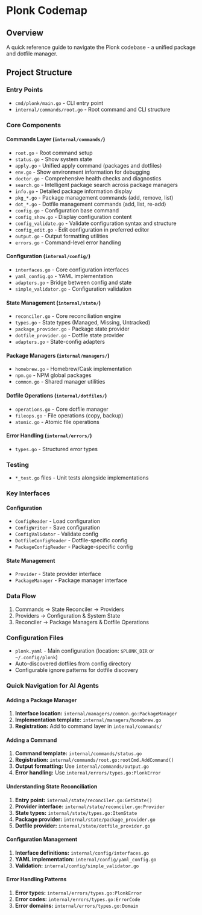 # Plonk Codemap

## Overview
A quick reference guide to navigate the Plonk codebase - a unified package and dotfile manager.

## Project Structure

### Entry Points
- `cmd/plonk/main.go` - CLI entry point
- `internal/commands/root.go` - Root command and CLI structure

### Core Components

#### Commands Layer (`internal/commands/`)
- `root.go` - Root command setup
- `status.go` - Show system state
- `apply.go` - Unified apply command (packages and dotfiles)
- `env.go` - Show environment information for debugging
- `doctor.go` - Comprehensive health checks and diagnostics
- `search.go` - Intelligent package search across package managers
- `info.go` - Detailed package information display
- `pkg_*.go` - Package management commands (add, remove, list)
- `dot_*.go` - Dotfile management commands (add, list, re-add)
- `config.go` - Configuration base command
- `config_show.go` - Display configuration content
- `config_validate.go` - Validate configuration syntax and structure
- `config_edit.go` - Edit configuration in preferred editor
- `output.go` - Output formatting utilities
- `errors.go` - Command-level error handling

#### Configuration (`internal/config/`)
- `interfaces.go` - Core configuration interfaces
- `yaml_config.go` - YAML implementation
- `adapters.go` - Bridge between config and state
- `simple_validator.go` - Configuration validation

#### State Management (`internal/state/`)
- `reconciler.go` - Core reconciliation engine
- `types.go` - State types (Managed, Missing, Untracked)
- `package_provider.go` - Package state provider
- `dotfile_provider.go` - Dotfile state provider
- `adapters.go` - State-config adapters

#### Package Managers (`internal/managers/`)
- `homebrew.go` - Homebrew/Cask implementation
- `npm.go` - NPM global packages
- `common.go` - Shared manager utilities

#### Dotfile Operations (`internal/dotfiles/`)
- `operations.go` - Core dotfile manager
- `fileops.go` - File operations (copy, backup)
- `atomic.go` - Atomic file operations

#### Error Handling (`internal/errors/`)
- `types.go` - Structured error types

### Testing
- `*_test.go` files - Unit tests alongside implementations

### Key Interfaces

#### Configuration
- `ConfigReader` - Load configuration
- `ConfigWriter` - Save configuration  
- `ConfigValidator` - Validate config
- `DotfileConfigReader` - Dotfile-specific config
- `PackageConfigReader` - Package-specific config

#### State Management
- `Provider` - State provider interface
- `PackageManager` - Package manager interface

### Data Flow
1. Commands → State Reconciler → Providers
2. Providers → Configuration & System State
3. Reconciler → Package Managers & Dotfile Operations

### Configuration Files
- `plonk.yaml` - Main configuration (location: `$PLONK_DIR` or `~/.config/plonk`)
- Auto-discovered dotfiles from config directory
- Configurable ignore patterns for dotfile discovery

### Quick Navigation for AI Agents

#### Adding a Package Manager
1. **Interface location:** `internal/managers/common.go:PackageManager`
2. **Implementation template:** `internal/managers/homebrew.go`
4. **Registration:** Add to command layer in `internal/commands/`

#### Adding a Command
1. **Command template:** `internal/commands/status.go`
2. **Registration:** `internal/commands/root.go:rootCmd.AddCommand()`
3. **Output formatting:** Use `internal/commands/output.go`
4. **Error handling:** Use `internal/errors/types.go:PlonkError`

#### Understanding State Reconciliation
1. **Entry point:** `internal/state/reconciler.go:GetState()`
2. **Provider interface:** `internal/state/reconciler.go:Provider`
3. **State types:** `internal/state/types.go:ItemState`
4. **Package provider:** `internal/state/package_provider.go`
5. **Dotfile provider:** `internal/state/dotfile_provider.go`

#### Configuration Management
1. **Interface definitions:** `internal/config/interfaces.go`
2. **YAML implementation:** `internal/config/yaml_config.go`
3. **Validation:** `internal/config/simple_validator.go`

#### Error Handling Patterns
1. **Error types:** `internal/errors/types.go:PlonkError`
2. **Error codes:** `internal/errors/types.go:ErrorCode`
3. **Error domains:** `internal/errors/types.go:Domain`
